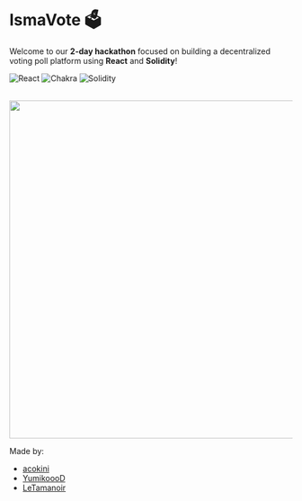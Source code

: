 # IsmaVote 🗳️

Welcome to our **2-day hackathon** focused on building a decentralized voting poll platform using **React** and **Solidity**!

![React](https://img.shields.io/badge/react-%2320232a.svg?style=for-the-badge&logo=react&logoColor=%2361DAFB)
![Chakra](https://img.shields.io/badge/chakra-%234ED1C5.svg?style=for-the-badge&logo=chakraui&logoColor=white)
![Solidity](https://img.shields.io/badge/Solidity-%23363636.svg?style=for-the-badge&logo=solidity&logoColor=white)

<br>

<img width="600" src="https://user-images.githubusercontent.com/51637671/219949371-162a7bef-8878-4294-8719-fa64155f0969.png">

Made by:  
- [acokini](https://github.com/acokini)
- [YumikoooD](https://github.com/YumikoooD)
- [LeTamanoir](https://github.com/LeTamanoir)
